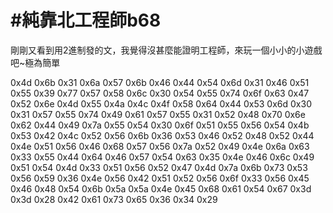 # #純靠北工程師b68



剛剛又看到用2進制發的文，我覺得沒甚麼能證明工程師，來玩一個小小的小遊戲吧~極為簡單

0x4d 0x6b 0x31 0x6a 0x57 0x6b 0x46 0x44 0x54 0x6d 0x31 0x46 0x51 0x55 0x39 0x77 0x57 0x58 0x6c 0x30 0x54 0x55 0x74 0x6f 0x63 0x47 0x52 0x6e 0x4d 0x55 0x4a 0x4c 0x4f 0x58 0x64 0x44 0x53 0x6d 0x30 0x31 0x57 0x55 0x74 0x49 0x61 0x57 0x55 0x31 0x52 0x48 0x70 0x6e 0x62 0x44 0x49 0x7a 0x55 0x54 0x30 0x6f 0x51 0x55 0x56 0x54 0x4b 0x53 0x42 0x4c 0x52 0x56 0x6b 0x36 0x53 0x46 0x52 0x48 0x52 0x44 0x4e 0x51 0x56 0x46 0x68 0x57 0x56 0x7a 0x52 0x49 0x4e 0x6a 0x63 0x33 0x55 0x44 0x64 0x46 0x57 0x54 0x63 0x35 0x4e 0x46 0x6c 0x49 0x51 0x54 0x4d 0x33 0x51 0x56 0x52 0x47 0x4d 0x7a 0x6b 0x73 0x53 0x56 0x59 0x36 0x4e 0x56 0x42 0x51 0x52 0x56 0x6f 0x33 0x56 0x45 0x46 0x48 0x54 0x6b 0x5a 0x5a 0x4e 0x45 0x68 0x61 0x54 0x67 0x3d 0x3d 0x28 0x42 0x61 0x73 0x65 0x36 0x34 0x29
